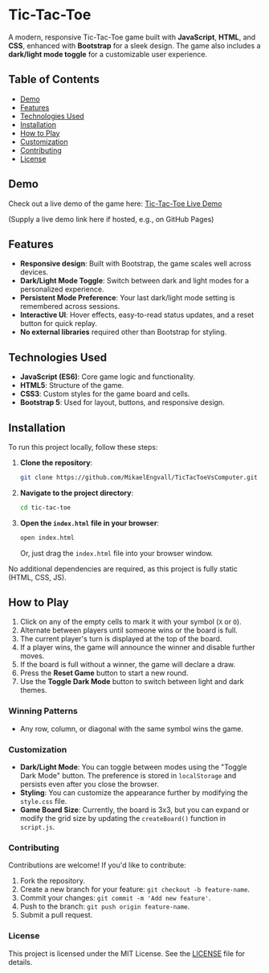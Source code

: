 # Tic-Tac-Toe

A modern, responsive Tic-Tac-Toe game built with **JavaScript**, **HTML**, and **CSS**, enhanced with **Bootstrap** for a sleek design. The game also includes a **dark/light mode toggle** for a customizable user experience.

## Table of Contents
- [Demo](#demo)
- [Features](#features)
- [Technologies Used](#technologies-used)
- [Installation](#installation)
- [How to Play](#how-to-play)
- [Customization](#customization)
- [Contributing](#contributing)
- [License](#license)

## Demo
Check out a live demo of the game here: [Tic-Tac-Toe Live Demo](https://mikaelengvall.github.io/TicTacToe/)

(Supply a live demo link here if hosted, e.g., on GitHub Pages)

## Features
- **Responsive design**: Built with Bootstrap, the game scales well across devices.
- **Dark/Light Mode Toggle**: Switch between dark and light modes for a personalized experience.
- **Persistent Mode Preference**: Your last dark/light mode setting is remembered across sessions.
- **Interactive UI**: Hover effects, easy-to-read status updates, and a reset button for quick replay.
- **No external libraries** required other than Bootstrap for styling.

## Technologies Used
- **JavaScript (ES6)**: Core game logic and functionality.
- **HTML5**: Structure of the game.
- **CSS3**: Custom styles for the game board and cells.
- **Bootstrap 5**: Used for layout, buttons, and responsive design.

## Installation

To run this project locally, follow these steps:

1. **Clone the repository**:
   ```bash
   git clone https://github.com/MikaelEngvall/TicTacToeVsComputer.git
   ```
2. **Navigate to the project directory**:
   ```bash
   cd tic-tac-toe
   ```
3. **Open the <code>index.html</code> file in your browser**:
   ```bash
   open index.html
   ```
   Or, just drag the <code>index.html</code> file into your browser window.
   
No additional dependencies are required, as this project is fully static (HTML, CSS, JS).

## How to Play
1. Click on any of the empty cells to mark it with your symbol (`X` or `O`).
2. Alternate between players until someone wins or the board is full.
3. The current player's turn is displayed at the top of the board.
4. If a player wins, the game will announce the winner and disable further moves.
5. If the board is full without a winner, the game will declare a draw.
6. Press the **Reset Game** button to start a new round.
7. Use the **Toggle Dark Mode** button to switch between light and dark themes.

### Winning Patterns
- Any row, column, or diagonal with the same symbol wins the game.

### Customization
- **Dark/Light Mode**: You can toggle between modes using the "Toggle Dark Mode" button. The preference is stored in `localStorage` and persists even after you close the browser.
- **Styling**: You can customize the appearance further by modifying the `style.css` file.
- **Game Board Size**: Currently, the board is 3x3, but you can expand or modify the grid size by updating the `createBoard()` function in `script.js`.

### Contributing
Contributions are welcome! If you'd like to contribute:
1. Fork the repository.
2. Create a new branch for your feature: `git checkout -b feature-name`.
3. Commit your changes: `git commit -m 'Add new feature'`.
4. Push to the branch: `git push origin feature-name`.
5. Submit a pull request.

### License
This project is licensed under the MIT License. See the [LICENSE](LICENSE) file for details.


